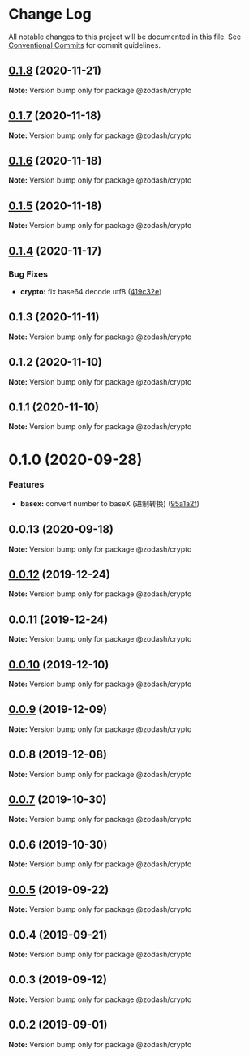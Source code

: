 # Change Log

All notable changes to this project will be documented in this file.
See [Conventional Commits](https://conventionalcommits.org) for commit guidelines.

## [0.1.8](https://github.com/zcorky/zodash/compare/@zodash/crypto@0.1.7...@zodash/crypto@0.1.8) (2020-11-21)

**Note:** Version bump only for package @zodash/crypto





## [0.1.7](https://github.com/zcorky/zodash/compare/@zodash/crypto@0.1.6...@zodash/crypto@0.1.7) (2020-11-18)

**Note:** Version bump only for package @zodash/crypto





## [0.1.6](https://github.com/zcorky/zodash/compare/@zodash/crypto@0.1.5...@zodash/crypto@0.1.6) (2020-11-18)

**Note:** Version bump only for package @zodash/crypto





## [0.1.5](https://github.com/zcorky/zodash/compare/@zodash/crypto@0.1.4...@zodash/crypto@0.1.5) (2020-11-18)

**Note:** Version bump only for package @zodash/crypto





## [0.1.4](https://github.com/zcorky/zodash/compare/@zodash/crypto@0.1.3...@zodash/crypto@0.1.4) (2020-11-17)


### Bug Fixes

* **crypto:** fix base64 decode utf8 ([419c32e](https://github.com/zcorky/zodash/commit/419c32e1f4cc7822d2b080afbbda45a4c2504aec))





## 0.1.3 (2020-11-11)

**Note:** Version bump only for package @zodash/crypto





## 0.1.2 (2020-11-10)

**Note:** Version bump only for package @zodash/crypto





## 0.1.1 (2020-11-10)

**Note:** Version bump only for package @zodash/crypto





# 0.1.0 (2020-09-28)


### Features

* **basex:** convert number to baseX (进制转换) ([95a1a2f](https://github.com/zcorky/zodash/commit/95a1a2f361d73de5caa3b8e297c1643e97e40983))





## 0.0.13 (2020-09-18)

**Note:** Version bump only for package @zodash/crypto





## [0.0.12](https://github.com/zcorky/zodash/compare/@zodash/crypto@0.0.11...@zodash/crypto@0.0.12) (2019-12-24)

**Note:** Version bump only for package @zodash/crypto





## 0.0.11 (2019-12-24)

**Note:** Version bump only for package @zodash/crypto





## [0.0.10](https://github.com/zcorky/zodash/compare/@zodash/crypto@0.0.9...@zodash/crypto@0.0.10) (2019-12-10)

**Note:** Version bump only for package @zodash/crypto





## [0.0.9](https://github.com/zcorky/zodash/compare/@zodash/crypto@0.0.8...@zodash/crypto@0.0.9) (2019-12-09)

**Note:** Version bump only for package @zodash/crypto





## 0.0.8 (2019-12-08)

**Note:** Version bump only for package @zodash/crypto





## [0.0.7](https://github.com/zcorky/zodash/compare/@zodash/crypto@0.0.6...@zodash/crypto@0.0.7) (2019-10-30)

**Note:** Version bump only for package @zodash/crypto





## 0.0.6 (2019-10-30)

**Note:** Version bump only for package @zodash/crypto





## [0.0.5](https://github.com/zcorky/zodash/compare/@zodash/crypto@0.0.4...@zodash/crypto@0.0.5) (2019-09-22)

**Note:** Version bump only for package @zodash/crypto





## 0.0.4 (2019-09-21)

**Note:** Version bump only for package @zodash/crypto





## 0.0.3 (2019-09-12)

**Note:** Version bump only for package @zodash/crypto





## 0.0.2 (2019-09-01)

**Note:** Version bump only for package @zodash/crypto
